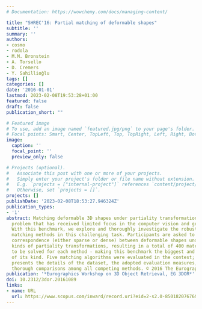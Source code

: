 ```yaml
---
# Documentation: https://wowchemy.com/docs/managing-content/

title: "SHREC'16: Partial matching of deformable shapes"
subtitle: ''
summary: ''
authors:
- cosmo
- rodola
- M.M. Bronstein
- A. Torsello
- D. Cremers
- Y. Sahillioǧlu
tags: []
categories: []
date: '2016-01-01'
lastmod: 2023-02-08T19:53:28+01:00
featured: false
draft: false
publication_short: ""

# Featured image
# To use, add an image named `featured.jpg/png` to your page's folder.
# Focal points: Smart, Center, TopLeft, Top, TopRight, Left, Right, BottomLeft, Bottom, BottomRight.
image:
  caption: ''
  focal_point: ''
  preview_only: false

# Projects (optional).
#   Associate this post with one or more of your projects.
#   Simply enter your project's folder or file name without extension.
#   E.g. `projects = ["internal-project"]` references `content/project/deep-learning/index.md`.
#   Otherwise, set `projects = []`.
projects: []
publishDate: '2023-02-08T18:53:27.946324Z'
publication_types:
- '1'
abstract: Matching deformable 3D shapes under partiality transformations is a challenging
  problem that has received limited focus in the computer vision and graphics communities.
  With this benchmark, we explore and thoroughly investigate the robustness of existing
  matching methods in this challenging task. Participants are asked to provide a point-to-point
  correspondence (either sparse or dense) between deformable shapes undergoing different
  kinds of partiality transformations, resulting in a total of 400 matching problems
  to be solved for each method - making this benchmark the biggest and most challenging
  of its kind. Five matching algorithms were evaluated in the contest; this paper
  presents the details of the dataset, the adopted evaluation measures, and shows
  thorough comparisons among all competing methods. © 2016 The Eurographics Association.
publication: '*Eurographics Workshop on 3D Object Retrieval, EG 3DOR*'
doi: 10.2312/3dor.20161089
links:
- name: URL
  url: https://www.scopus.com/inward/record.uri?eid=2-s2.0-85018207676&doi=10.2312%2f3dor.20161089&partnerID=40&md5=841081b4536e1d84b4a5b81866620600
---
```

